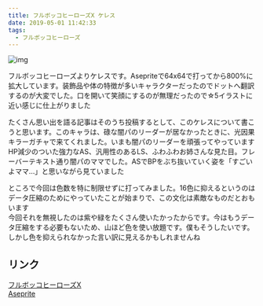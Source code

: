 ```yaml
---
title: フルボッコヒーローズX ケレス
date: 2019-05-01 11:42:33
tags:
  - フルボッコヒーローズ
---
```


![img](/image-blog/images/ceres.png)

フルボッコヒーローズよりケレスです。Asepriteで64x64で打ってから800%に拡大しています。装飾品や体の特徴が多いキャラクターだったのでドットへ翻訳するのが大変でした。口を開いて笑顔にするのが無理だったので☆5イラストに近い感じに仕上がりました

たくさん思い出を語る記事はそのうち投稿するとして、このケレスについて書こうと思います。このキャラは、碌な闇パのリーダーが居なかったときに、光因果キラーガチャで来てくれました。いまも闇パのリーダーを頑張ってやっています  
HP減少のついた強力なAS、汎用性のあるLS、ふわふわお姉さんな見た目。フレーバーテキスト通り闇パのママでした。ASでBPをぶち抜いていく姿を「すごいよママ…」と思いながら見ていました

ところで今回は色数を特に制限せずに打ってみました。16色に抑えるというのはデータ圧縮のためにやっていたことが始まりで、この文化は素敵なものだとおもいます  
今回それを無視したのは紫や緑をたくさん使いたかったからです。今はもうデータ圧縮をする必要もないため、山ほど色を使い放題です。僕もそうしたいです。しかし色を抑えられなかった言い訳に見えるかもしれませんね


## リンク
[フルボッコヒーローズX](https://official.fullbokko.drecom.jp)  
[Aseprite](https://www.aseprite.org)

